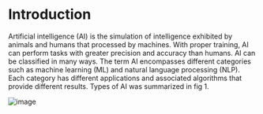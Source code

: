 # Introduction
Artificial intelligence (AI) is the simulation of intelligence exhibited by animals and humans that processed by machines. With proper training, AI can perform tasks with greater precision and accuracy than humans. AI can be classified in many ways. The term AI encompasses different categories such as machine learning (ML) and natural language processing (NLP). Each category has different applications and associated algorithms that provide different results. Types of AI was summarized in fig 1.

![image](https://user-images.githubusercontent.com/101681195/207350849-5233d76d-b279-4c18-bd35-8ecb03e2e200.png)



